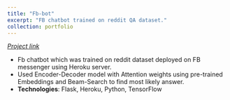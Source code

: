 ```yaml
---
title: "Fb-bot"
excerpt: "FB chatbot trained on reddit QA dataset."
collection: portfolio
---
```

[*Project link*](https://github.com/piyushsoni27/fb_bot)

* Fb chatbot which was trained on reddit dataset deployed on FB messenger using Heroku server.
* Used Encoder-Decoder model with Attention weights using pre-trained Embeddings and Beam-Search to find most likely answer.
* **Technologies**: Flask, Heroku, Python, TensorFlow

